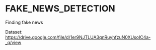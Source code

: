 # FAKE_NEWS_DETECTION
Finding fake news 

Dataset: https://drive.google.com/file/d/1er9NJTLUA3qnRuyhfzuN0XUsoIC4a-_q/view
